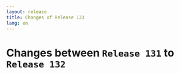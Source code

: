 ```yaml
---
layout: release
title: Changes of Release 131
lang: en
---
```


# Changes between `Release 131` to `Release 132`

